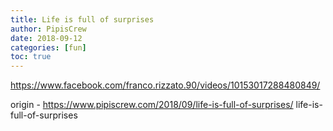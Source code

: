 ```yaml
---
title: Life is full of surprises
author: PipisCrew
date: 2018-09-12
categories: [fun]
toc: true
---
```


https://www.facebook.com/franco.rizzato.90/videos/10153017288480849/

origin - https://www.pipiscrew.com/2018/09/life-is-full-of-surprises/ life-is-full-of-surprises